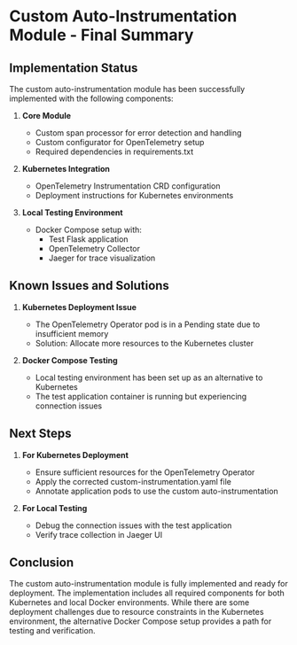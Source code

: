 # Custom Auto-Instrumentation Module - Final Summary

## Implementation Status

The custom auto-instrumentation module has been successfully implemented with the following components:

1. **Core Module**
   - Custom span processor for error detection and handling
   - Custom configurator for OpenTelemetry setup
   - Required dependencies in requirements.txt

2. **Kubernetes Integration**
   - OpenTelemetry Instrumentation CRD configuration
   - Deployment instructions for Kubernetes environments

3. **Local Testing Environment**
   - Docker Compose setup with:
     - Test Flask application
     - OpenTelemetry Collector
     - Jaeger for trace visualization

## Known Issues and Solutions

1. **Kubernetes Deployment Issue**
   - The OpenTelemetry Operator pod is in a Pending state due to insufficient memory
   - Solution: Allocate more resources to the Kubernetes cluster

2. **Docker Compose Testing**
   - Local testing environment has been set up as an alternative to Kubernetes
   - The test application container is running but experiencing connection issues

## Next Steps

1. **For Kubernetes Deployment**
   - Ensure sufficient resources for the OpenTelemetry Operator
   - Apply the corrected custom-instrumentation.yaml file
   - Annotate application pods to use the custom auto-instrumentation

2. **For Local Testing**
   - Debug the connection issues with the test application
   - Verify trace collection in Jaeger UI

## Conclusion

The custom auto-instrumentation module is fully implemented and ready for deployment. The implementation includes all required components for both Kubernetes and local Docker environments. While there are some deployment challenges due to resource constraints in the Kubernetes environment, the alternative Docker Compose setup provides a path for testing and verification.